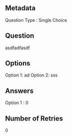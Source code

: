 ## Metadata
Question Type : Single Choice

## Question
asdfadfasdf

## Options
Option 1: ad
Option 2: sss

## Answers
Option 1 : 0

## Number of Retries
0

